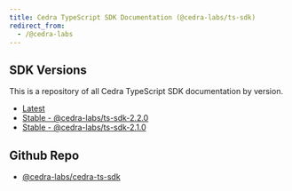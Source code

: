 ```yaml
---
title: Cedra TypeScript SDK Documentation (@cedra-labs/ts-sdk)
redirect_from:
  - /@cedra-labs
---
```


## SDK Versions

This is a repository of all Cedra TypeScript SDK documentation by version.

- [Latest](@cedra-labs/ts-sdk-latest)
- [Stable - @cedra-labs/ts-sdk-2.2.0](@cedra-labs/ts-sdk-2.2.0)
- [Stable - @cedra-labs/ts-sdk-2.1.0](@cedra-labs/ts-sdk-2.1.0)
## Github Repo

- [@cedra-labs/cedra-ts-sdk](https://github.com/cedra-labs/cedra-ts-sdk)
